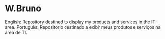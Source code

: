 # W.Bruno
English: Repository destined to display my products and services in the IT area. Português: Repositorio destinado a exibir meus produtos e serviços na área de TI. 
